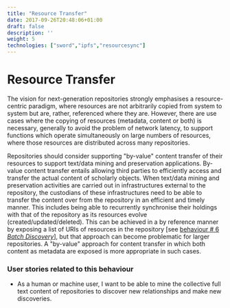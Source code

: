 ```yaml
---
title: "Resource Transfer"
date: 2017-09-26T20:48:06+01:00
draft: false
description: ''
weight: 5
technologies: ["sword","ipfs","resourcesync"]
---
```


# Resource Transfer

The vision for next-generation repositories strongly emphasises a resource-centric paradigm, where resources are not arbitrarily copied from system to system but are, rather, referenced where they are. However, there are use cases where the copying of resources (metadata, content or both) is necessary, generally to avoid the problem of network latency, to support functions which operate simultaneously on large numbers of resources, where those resources are distributed across many repositories.

Repositories should consider supporting "by-value" content transfer of their resources to support text/data mining and preservation applications. By-value content transfer entails allowing third parties to efficiently access and transfer the actual content of scholarly objects. When text/data mining and preservation activities are carried out in infrastructures external to the repository, the custodians of these infrastructures need to be able to transfer the content over from the repository in an efficient and timely manner. This includes being able to  recurrently synchronise their holdings with that of the repository as its resources evolve (created/updated/deleted). This can be achieved in a by reference manner by exposing a list of URIs of resources in the repository [see [behaviour # 6 *Batch Discovery*](/behaviour/batch-discovery/)], but that approach can become problematic for larger repositories. A "by-value" approach for content transfer in which both content as metadata are exposed is more appropriate in such cases. 


### User stories related to this behaviour
* As a human or machine user, I want to be able to mine the collective full text content of repositories to discover new relationships and make new discoveries.


